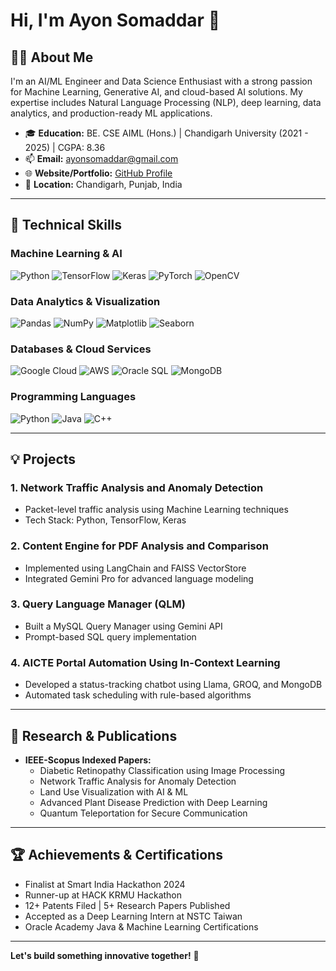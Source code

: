 # Hi, I'm Ayon Somaddar 👋

## 👨‍💻 About Me

I'm an AI/ML Engineer and Data Science Enthusiast with a strong passion for Machine Learning, Generative AI, and cloud-based AI solutions. My expertise includes Natural Language Processing (NLP), deep learning, data analytics, and production-ready ML applications.

- 🎓 **Education:** BE. CSE AIML (Hons.) | Chandigarh University (2021 - 2025) | CGPA: 8.36
- 📫 **Email:** [ayonsomaddar@gmail.com](mailto:ayonsomaddar@gmail.com)
- 🌐 **Website/Portfolio:** [GitHub Profile](https://github.com/AyonSOMADDAR)
- 📍 **Location:** Chandigarh, Punjab, India

---

## 🚀 Technical Skills

### **Machine Learning & AI**

![Python](https://img.shields.io/badge/-Python-3776AB?style=flat&logo=python&logoColor=white)
![TensorFlow](https://img.shields.io/badge/-TensorFlow-FF6F00?style=flat&logo=tensorflow&logoColor=white)
![Keras](https://img.shields.io/badge/-Keras-D00000?style=flat&logo=keras&logoColor=white)
![PyTorch](https://img.shields.io/badge/-PyTorch-EE4C2C?style=flat&logo=pytorch&logoColor=white)
![OpenCV](https://img.shields.io/badge/-OpenCV-5C3EE8?style=flat&logo=opencv&logoColor=white)

### **Data Analytics & Visualization**

![Pandas](https://img.shields.io/badge/-Pandas-150458?style=flat&logo=pandas&logoColor=white)
![NumPy](https://img.shields.io/badge/-NumPy-013243?style=flat&logo=numpy&logoColor=white)
![Matplotlib](https://img.shields.io/badge/-Matplotlib-0091D1?style=flat&logo=matplotlib&logoColor=white)
![Seaborn](https://img.shields.io/badge/-Seaborn-3776AB?style=flat&logo=seaborn&logoColor=white)

### **Databases & Cloud Services**

![Google Cloud](https://img.shields.io/badge/-Google%20Cloud-4285F4?style=flat&logo=google-cloud&logoColor=white)
![AWS](https://img.shields.io/badge/-AWS-232F3E?style=flat&logo=amazon-aws&logoColor=white)
![Oracle SQL](https://img.shields.io/badge/-Oracle_SQL-F80000?style=flat&logo=oracle&logoColor=white)
![MongoDB](https://img.shields.io/badge/-MongoDB-47A248?style=flat&logo=mongodb&logoColor=white)

### **Programming Languages**

![Python](https://img.shields.io/badge/-Python-3776AB?style=flat&logo=python&logoColor=white)
![Java](https://img.shields.io/badge/-Java-007396?style=flat&logo=java&logoColor=white)
![C++](https://img.shields.io/badge/-C%2B%2B-00599C?style=flat&logo=c%2B%2B&logoColor=white)

---

## 💡 Projects

### **1. Network Traffic Analysis and Anomaly Detection**

- Packet-level traffic analysis using Machine Learning techniques
- Tech Stack: Python, TensorFlow, Keras

### **2. Content Engine for PDF Analysis and Comparison**

- Implemented using LangChain and FAISS VectorStore
- Integrated Gemini Pro for advanced language modeling

### **3. Query Language Manager (QLM)**

- Built a MySQL Query Manager using Gemini API
- Prompt-based SQL query implementation

### **4. AICTE Portal Automation Using In-Context Learning**

- Developed a status-tracking chatbot using Llama, GROQ, and MongoDB
- Automated task scheduling with rule-based algorithms

---

## 📄 Research & Publications

- **IEEE-Scopus Indexed Papers:**
  - Diabetic Retinopathy Classification using Image Processing
  - Network Traffic Analysis for Anomaly Detection
  - Land Use Visualization with AI & ML
  - Advanced Plant Disease Prediction with Deep Learning
  - Quantum Teleportation for Secure Communication

---

## 🏆 Achievements & Certifications

- Finalist at Smart India Hackathon 2024
- Runner-up at HACK KRMU Hackathon
- 12+ Patents Filed | 5+ Research Papers Published
- Accepted as a Deep Learning Intern at NSTC Taiwan
- Oracle Academy Java & Machine Learning Certifications

---

**Let's build something innovative together!** 🚀

